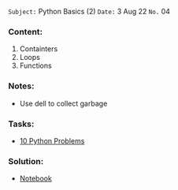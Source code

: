 `Subject:` Python Basics (2)
 `Date:` 3 Aug 22 `No.` 04

### Content:

1. Containters
1. Loops
1. Functions
### Notes:

- Use dell to collect garbage


### Tasks:

- [10 Python Problems](https://github.com/AhmedUZaki/INSTANT-AI/blob/main/Track%201_%20Python%20for%20Data%20science/Session%2004/Session%204%20Tasks.pdf)

### Solution:
- [Notebook](https://github.com/AhmedUZaki/INSTANT-AI/blob/main/Track%201_%20Python%20for%20Data%20science/Session%2004/Session%204%20Tasks.ipynb)

